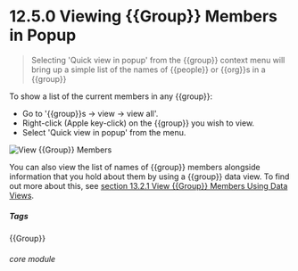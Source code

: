 # 12.5.0 <i class="fa fa-users"></i> Viewing {{Group}} Members in Popup

> Selecting 'Quick view in popup' from the {{group}} context menu will bring up a simple list of the names of {{people}} or {{org}}s in a {{group}}


To show a list of the current members in any {{group}}:
- Go to '{{group}}s -> view -> view all'.
- Right-click (Apple key-click) on the {{group}} you wish to view.
- Select 'Quick view in popup' from the menu.
 
 
 ![View {{Group}} Members](106a.PNG)
 
You can also view the list of names of {{group}} members alongside information that you hold about them by using a {{group}} data view. To find out more about this, see [section 13.2.1 View {{Group}} Members Using Data Views](/help/index/p/13.2.1).


##### Tags
{{Group}}

###### core module
